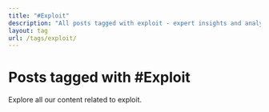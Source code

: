 ```yaml
---
title: "#Exploit"
description: "All posts tagged with exploit - expert insights and analysis"
layout: tag
url: /tags/exploit/
---
```


# Posts tagged with #Exploit

Explore all our content related to exploit.
